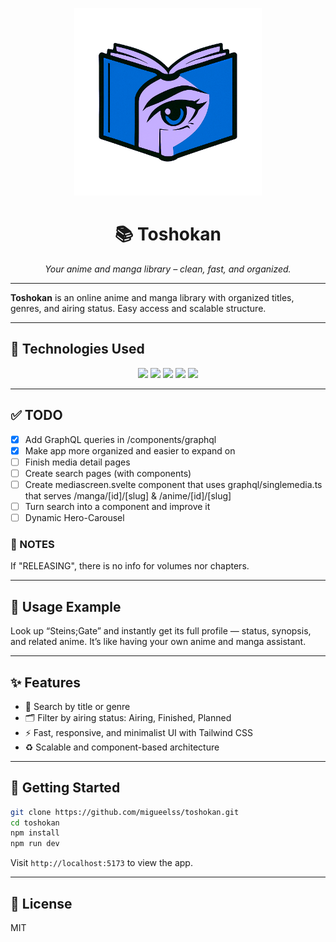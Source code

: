 <p align="center"><img src="./static/favicon.png" height="300" ></p>
<h1 align="center">📚 Toshokan</h1>

<p align="center"><i>Your anime and manga library – clean, fast, and organized.</i></p>

---

**Toshokan** is an online anime and manga library with organized titles, genres, and airing status. Easy access and scalable structure.

---

## 🚀 Technologies Used

<p align="center">
  <img src="https://img.shields.io/badge/Svelte-FF3E00?style=for-the-badge&logo=svelte&logoColor=white" />
  <img src="https://img.shields.io/badge/TypeScript-3178C6?style=for-the-badge&logo=typescript&logoColor=white" />
  <img src="https://img.shields.io/badge/Tailwind_CSS-06B6D4?style=for-the-badge&logo=tailwind-css&logoColor=white" />
  <img src="https://img.shields.io/badge/HTML5-E34F26?style=for-the-badge&logo=html5&logoColor=white" />
  <img src="https://img.shields.io/badge/CSS3-1572B6?style=for-the-badge&logo=css3&logoColor=white" />
</p>

---

## ✅ TODO

- [x] Add GraphQL queries in /components/graphql
- [x] Make app more organized and easier to expand on
- [ ] Finish media detail pages
- [ ] Create search pages (with components)
- [ ] Create mediascreen.svelte component that uses graphql/singlemedia.ts that serves /manga/[id]/[slug] & /anime/[id]/[slug]
- [ ] Turn search into a component and improve it
- [ ] Dynamic Hero-Carousel

### 📝 NOTES

If "RELEASING", there is no info for volumes nor chapters.

---

## 🧪 Usage Example

Look up “Steins;Gate” and instantly get its full profile — status, synopsis, and related anime. It’s like having your own anime and manga assistant.

---

## ✨ Features

- 🔎 Search by title or genre  
- 🗂️ Filter by airing status: Airing, Finished, Planned  
- ⚡ Fast, responsive, and minimalist UI with Tailwind CSS  
- ♻️ Scalable and component-based architecture

---

## 🔧 Getting Started

```bash
git clone https://github.com/migueelss/toshokan.git
cd toshokan
npm install
npm run dev
```
Visit `http://localhost:5173` to view the app.

---

## 📄 License
MIT

